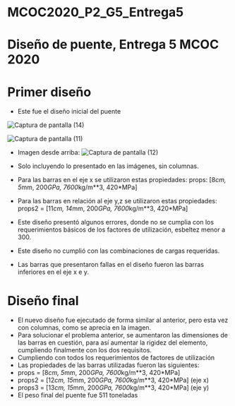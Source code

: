
# MCOC2020_P2_G5_Entrega5
# Diseño de puente, Entrega 5 MCOC 2020

# Primer diseño
*  Este fue el diseño inicial del puente 

![Captura de pantalla (14)](https://user-images.githubusercontent.com/69210578/96666144-e6680e80-132c-11eb-918f-273d92140641.png)

![Captura de pantalla (11)](https://user-images.githubusercontent.com/69210578/96666315-3d6de380-132d-11eb-96cf-475ef897f2ae.png)

* Imagen desde arriba:
![Captura de pantalla (12)](https://user-images.githubusercontent.com/69210578/96666138-e2d48780-132c-11eb-9fef-0625ebb6f6fc.png)

* Solo incluyendo lo presentado en las imágenes, sin columnas.
* Para las barras  en el eje x se utilizaron estas propiedades: props:  [8*cm, 5*mm, 200*GPa, 7600*kg/m**3, 420*MPa]
* Para las barras en relación al eje y,z se utilizaron estas propiedades: props2 = [11*cm, 14*mm, 200*GPa, 7600*kg/m**3, 420*MPa]

* Este diseño presentó algunos errores, donde no se cumplia con los requerimientos básicos de los factores de utilización, esbeltez menor a 300.
* Este diseño no cumplió con las combinaciones de cargas requeridas.
* Las barras que presentaron fallas en el diseño fueron las barras inferiores en el eje x e y. 
  


# Diseño final

* El nuevo diseño fue ejecutado de forma similar al anterior, pero esta vez con columnas, como se aprecia en la imagen.
* Para solucionar el problema anterior, se aumentaron las dimensiones de las barras en cuestión, para así aumentar la rigidez del elemento, cumpliendo finalmente con los dos requisitos.
* Cumpliendo con todos los requerimientos de factores de utilización
*  Las propiedades  de las barras  utilizadas fueron las siguientes:
* props = [8*cm, 5*mm, 200*GPa, 7600*kg/m**3, 420*MPa]
* props2 = [12*cm, 15*mm, 200*GPa, 7600*kg/m**3, 420*MPa] (eje x)
* props3 = [13*cm, 15*mm, 200*GPa, 7600*kg/m**3, 420*MPa] (eje y)
* El peso final del puente fue 511 toneladas
